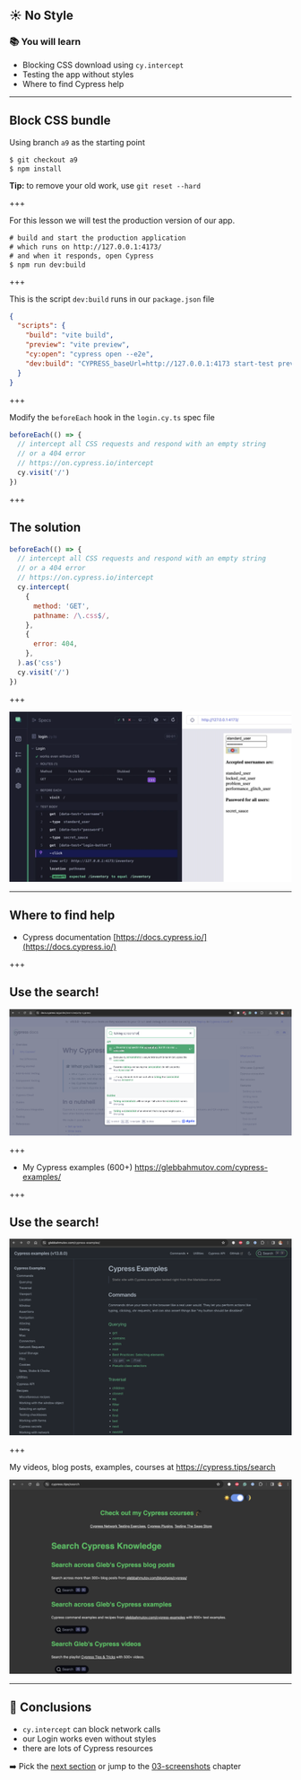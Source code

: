 ## ☀️ No Style

### 📚 You will learn

- Blocking CSS download using `cy.intercept`
- Testing the app without styles
- Where to find Cypress help

---

## Block CSS bundle

Using branch `a9` as the starting point

```
$ git checkout a9
$ npm install
```

**Tip:** to remove your old work, use `git reset --hard`

+++

For this lesson we will test the production version of our app.

```shell
# build and start the production application
# which runs on http://127.0.0.1:4173/
# and when it responds, open Cypress
$ npm run dev:build
```

+++

This is the script `dev:build` runs in our `package.json` file

```json
{
  "scripts": {
    "build": "vite build",
    "preview": "vite preview",
    "cy:open": "cypress open --e2e",
    "dev:build": "CYPRESS_baseUrl=http://127.0.0.1:4173 start-test preview http://127.0.0.1:4173 cy:open"
  }
}
```

+++

Modify the `beforeEach` hook in the `login.cy.ts` spec file

```js
beforeEach(() => {
  // intercept all CSS requests and respond with an empty string
  // or a 404 error
  // https://on.cypress.io/intercept
  cy.visit('/')
})
```

+++

## The solution

```js
beforeEach(() => {
  // intercept all CSS requests and respond with an empty string
  // or a 404 error
  // https://on.cypress.io/intercept
  cy.intercept(
    {
      method: 'GET',
      pathname: /\.css$/,
    },
    {
      error: 404,
    },
  ).as('css')
  cy.visit('/')
})
```

+++

![The app still works](./img/a9.png)

---

## Where to find help

- Cypress documentation [https://docs.cypress.io/](https://docs.cypress.io/)

+++

## Use the search!

![Documentation search](./img/doc1.png)

+++

- My Cypress examples (600+) https://glebbahmutov.com/cypress-examples/

+++

## Use the search!

![Examples search](./img/doc2.png)

+++

My videos, blog posts, examples, courses at https://cypress.tips/search

![My search](./img/doc3.png)

---

## 🏁 Conclusions

- `cy.intercept` can block network calls
- our Login works even without styles
- there are lots of Cypress resources

➡️ Pick the [next section](https://github.com/bahmutov/cypress-visual-testing-workshop#contents) or jump to the [03-screenshots](?p=03-screenshots) chapter
